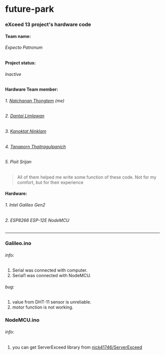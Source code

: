 # future-park

### eXceed 13 project's hardware code
#### Team name: 
###### Expecto Patronum
#### Project status:
###### Inactive
#### Hardware Team member:
###### 1. [Natchanan Thongtem](https://github.com/psychoAB) (me)
###### 2. [Dantai Limlawan](https://github.com/RocKIn0X)
###### 3. [Kanoktat Ninklam](https://github.com/nkbss)
###### 4. [Tanaporn Thaitragulpanich](https://github.com/BBgun1996)
###### 5. Pisit Srijan
> All of them helped me write some function of these code. Not for my comfort, but for their experience

#### Hardware:
###### 1. Intel Galileo Gen2
###### 2. ESP8266 ESP-12E NodeMCU

___

### Galileo.ino

###### info:
1. Serial was connected with computer.
2. Serial1 was connected with NodeMCU.

###### bug:
1. value from DHT-11 sensor is unreliable.
2. motor function is not working.

### NodeMCU.ino

###### info:
1. you can get ServerExceed library from [nick41746/ServerExceed](https://github.com/nick41746/ServerExceed)
